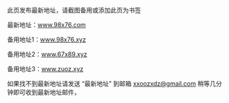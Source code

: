 此页发布最新地址，请截图备用或添加此页为书签

最新地址：www.98x76.com

备用地址1：www.98x76.xyz

备用地址2：www.67x89.xyz

备用地址3：www.zuoz.xyz

如果找不到最新地址请发送  “最新地址”  到邮箱  xxoozxdz@gmail.com  稍等几分钟即可收到最新地址邮件，
